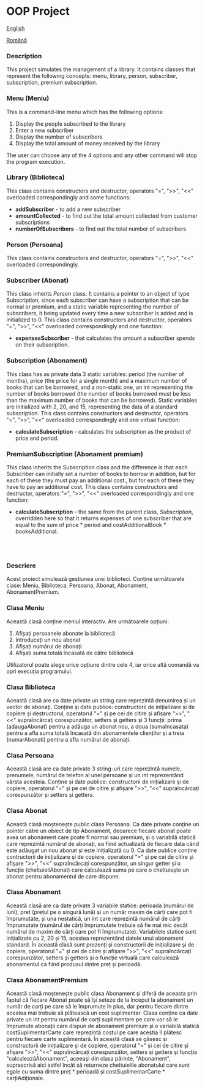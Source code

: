 # OOP Project
[English](#description)

[Română](#descriere)


### Description

This project simulates the management of a library. It contains classes that represent the following concepts: menu, library, person, subscriber, subscription, premium subscription.

### Menu (Meniu)
This is a command-line menu which has the following options:
1. Display the people subscribed to the library
2. Enter a new subscriber
3. Display the number of subscribers
4. Display the total amount of money received by the library

The user can choose any of the 4 options and any other command will stop the program execution.

### Library (Biblioteca)
This class contains constructors and destructor, operators "=", ">>", "<<" overloaded correspondingly and some functions:
- **addSubscriber** - to add a new subscriber
- **amountCollected** - to find out the total amount collected from customer subscriptions
- **numberOfSubscribers** - to find out the total number of subscribers

### Person (Persoana)
This class contains constructors and destructor, operators "=", ">>", "<<" overloaded correspondingly.

### Subscriber (Abonat)
This class inherits *Person* class. It contains a pointer to an object of type Subscription, since each subscriber can have a subscription that can be normal or premium, and a static variable representing the number of subscribers, it being updated every time a new subscriber is added and is initialized to 0. This class contains constructors and destructor, operators "=", ">>", "<<" overloaded correspondingly and one function:
- **expensesSubscriber** - that calculates the amount a subscriber spends on their subscription.

### Subscription (Abonament)
This class has as private data 3 static variables: period (the number of months), price (the price for a single month) and a maximum number of books that can be borrowed, and a non-static one, an int representing the number of books borrowed (the number of books borrowed must be less than the maximum number of books that can be borrowed). Static variables are initialized with 2, 20, and 15, representing the data of a standard subscription. This class contains constructors and destructor, operators "=", ">>", "<<" overloaded correspondingly and one virtual function:
- **calculateSubscription** - calculates the subscription as the product of price and period.

### PremiumSubscription (Abonament premium)
This class inherits the Subscription class and the difference is that each Subscriber can initially set a number of books to borrow in addition, but for each of these they must pay an additional cost., but for each of these they have to pay an additional cost. This class contains constructors and destructor, operators "=", ">>", "<<" overloaded correspondingly and one function:
- **calculateSubscription** - the same from the parent class, *Subscription*, overridden here so that it returns expenses of one subscriber that are equal to the sum of price * period and costAdditionalBook * booksAdditional.

<br/>
<br/>

### Descriere
Acest proiect simulează gestiunea unei biblioteci. Conține următoarele clase: Meniu, Biblioteca, Persoana, Abonat, Abonament, AbonamentPremium. 

### Clasa Meniu

  Această clasă conține meniul interactiv. Are următoarele opțiuni:
1. Afișați persoanele abonate la bibliotecă
2. Introduceți un nou abonat
3. Afișați numărul de abonați
4. Afișați suma totală încasată de către bibliotecă

  Utilizatorul poate alege orice opțiune dintre cele 4, iar orice altă comandă va opri execuția programului.

### Clasa Biblioteca

  Această clasă are ca date private un string care reprezintă denumirea și un vector de abonați. Conține și date publice: constructorii de inițializare și de copiere și destructorul, operatorul "=" și pe cei de citire și afișare ">>", "<<" supraîncărcați corespunzător, setters și getters și 3 funcții: prima (adaugaAbonat) pentru a adăuga un abonat nou, a doua (sumaIncasata) pentru a afla suma totală încasată din abonamentele clienților și a treia (numarAbonati) pentru a afla numărul de abonați.

### Clasa Persoana

  Această clasă are ca date private 3 string-uri care reprezintă numele, prenumele, numărul de telefon al unei persoane și un int reprezentând vârsta acesteia. Conține și date publice: constructorii de inițializare și de copiere, operatorul "=" și pe cei de citire și afișare ">>", "<<" supraîncărcați corespunzător și setters și getters.

### Clasa Abonat

  Această clasă moștenește public clasa Persoana. Ca date private conține un pointer către un obiect de tip Abonament, deoarece fiecare abonat poate avea un abonament care poate fi normal sau premium, și o variabilă statică care reprezintă numărul de abonați, ea fiind actualizată de fiecare data când este adăugat un nou abonat și este inițializată cu 0. Ca date publice conține contructorii de inițializare și de copiere, operatorul "=" și pe cei de citire și afișare ">>", "<<" supraîncărcați corespunzător, un singur getter și o funcție (cheltuieliAbonat) care calculează suma pe care o cheltuiește un abonat pentru abonamentul de care dispune. 

### Clasa Abonament

  Această clasă are ca date private 3 variabile statice: perioada (numărul de luni), pret (prețul pe o singură lună) și un număr maxim de cărți care pot fi împrumutate, și una nestatică, un int care reprezintă numărul de cărți împrumutate (numărul de cărți împrumutate trebuie să fie mai mic decât numărul de maxim de cărți care pot fi împrumutate). Variabilele statice sunt inițializate cu 2, 20 și 15, acestea reprezentând datele unui abonament standard. În această clasă sunt prezenți și constructorii de inițializare și de copiere, operatorul "=" și cei de citire și afișare ">>", "<<" supraîncărcați corespunzător, setters și getters și o funcție virtuală care calculează abonamentul ca fiind produsul dintre preț și perioadă. 

### Clasa AbonamentPremium

  Această clasă moștenește public clasa Abonament și diferă de aceasta prin faptul că fiecare Abonat poate să își seteze de la început la abonament un număr de carți pe care să le împrumute în plus, dar pentru fiecare dintre acestea mai trebuie să plătească un cost suplimentar. Clasa conține ca date private un int pentru numărul de carți suplimentare pe care vor să le împrumute abonații care dispun de abonament premium și o variabilă statică costSuplimentarCarte care reprezintă costul pe care aceștia îl plătesc pentru fiecare carte suplimentară. În această clasă se găsesc și constructorii de inițializare și de copiere, operatorul "=" și cei de citire și afișare ">>", "<<" supraîncărcați corespunzător, setters și getters și funcția "calculeazăAbonament", aceeași din clasa părinte, "Abonament", suprascrisă aici astfel încât să returneze cheltuielile abonatului care sunt egale cu suma dintre preț * perioadă și costSuplimentarCarte * carțiAdiționale. 

